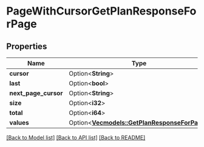 # PageWithCursorGetPlanResponseForPage

## Properties

Name | Type | Description | Notes
------------ | ------------- | ------------- | -------------
**cursor** | Option<**String**> |  | [optional]
**last** | Option<**bool**> |  | [optional]
**next_page_cursor** | Option<**String**> |  | [optional]
**size** | Option<**i32**> |  | [optional]
**total** | Option<**i64**> |  | [optional]
**values** | Option<[**Vec<models::GetPlanResponseForPage>**](GetPlanResponseForPage.md)> |  | [optional]

[[Back to Model list]](../README.md#documentation-for-models) [[Back to API list]](../README.md#documentation-for-api-endpoints) [[Back to README]](../README.md)


